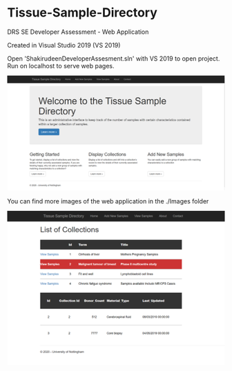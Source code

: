 # Tissue-Sample-Directory
DRS SE Developer Assessment - Web Application

Created in Visual Studio 2019 (VS 2019)

Open 'ShakirudeenDeveloperAssesment.sln' with VS 2019 to open project.
Run on localhost to serve web pages.

![Image description](/Images/Homepage.PNG)

You can find more images of the web application in the ./Images folder

![Image description](/Images/View4.png)
